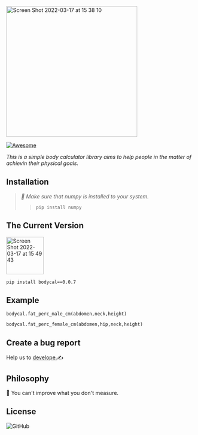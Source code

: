 <img width="350" alt="Screen Shot 2022-03-17 at 15 38 10" src="https://user-images.githubusercontent.com/29928837/158810079-286eaaa6-53e2-4ca2-a17c-6796fd5ae691.png">


[![Awesome](https://awesome.re/badge.svg)](https://awesome.re)

*This is a simple body calculator library aims to help people in the matter of achievin their physical goals.*

## Installation

>*🔔 Make sure that numpy is installed to your system.*
>> `pip install numpy`

## The Current Version


[<img width="100" alt="Screen Shot 2022-03-17 at 15 49 43" src="https://user-images.githubusercontent.com/29928837/158812048-c4aa8cf6-d510-4f43-b414-ca5502006891.png">](https://pypi.org/project/bodycal/0.0.7/)


`
pip install bodycal==0.0.7
`

## Example

`bodycal.fat_perc_male_cm(abdomen,neck,height)`


`bodycal.fat_perc_female_cm(abdomen,hip,neck,height)`


##  Create a bug report

Help us to [develope.](https://github.com/gncll/body-calculator/issues)✍️



## Philosophy

📒 You can't improve what you don't measure.

##  License

![GitHub](https://img.shields.io/github/license/gncll/body-calculator)





